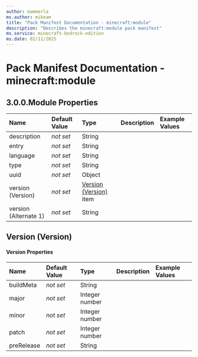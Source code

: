 ```yaml
---
author: mammerla
ms.author: mikeam
title: "Pack Manifest Documentation - minecraft:module"
description: "Describes the minecraft:module pack manifest"
ms.service: minecraft-bedrock-edition
ms.date: 02/11/2025 
---
```


# Pack Manifest Documentation - minecraft:module


## 3.0.0.Module Properties

|Name       |Default Value |Type |Description |Example Values |
|:----------|:-------------|:----|:-----------|:------------- |
| description | *not set* | String |  |  | 
| entry | *not set* | String |  |  | 
| language | *not set* | String |  |  | 
| type | *not set* | String |  |  | 
| uuid | *not set* | Object |  |  | 
| version (Version) | *not set* | [Version (Version)](#version-version) item |  |  | 
| version (Alternate 1) | *not set* | String |  |  | 

## Version (Version)

#### Version Properties

|Name       |Default Value |Type |Description |Example Values |
|:----------|:-------------|:----|:-----------|:------------- |
| buildMeta | *not set* | String |  |  | 
| major | *not set* | Integer number |  |  | 
| minor | *not set* | Integer number |  |  | 
| patch | *not set* | Integer number |  |  | 
| preRelease | *not set* | String |  |  | 